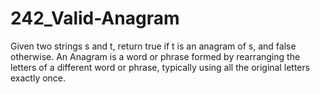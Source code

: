 # 242_Valid-Anagram
Given two strings s and t, return true if t is an anagram of s, and false otherwise.  An Anagram is a word or phrase formed by rearranging the letters of a different word or phrase, typically using all the original letters exactly once.
